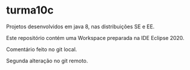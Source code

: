 # turma10c
Projetos desenvolvidos em java 8, nas distribuições SE e EE.

Este repositório contém uma Workspace preparada na IDE Eclipse 2020.

Comentário feito no git local.

Segunda alteração no git remoto.
